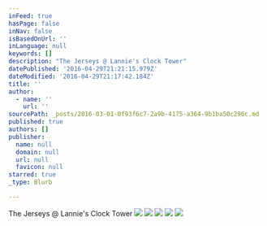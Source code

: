 ```yaml
---
inFeed: true
hasPage: false
inNav: false
isBasedOnUrl: ''
inLanguage: null
keywords: []
description: "The Jerseys @ Lannie's Clock Tower"
datePublished: '2016-04-29T21:21:15.979Z'
dateModified: '2016-04-29T21:17:42.184Z'
title: ''
author:
  - name: ''
    url: ''
sourcePath: _posts/2016-03-01-0f93f6c7-2a9b-4175-a364-9b1ba50c296c.md
published: true
authors: []
publisher:
  name: null
  domain: null
  url: null
  favicon: null
starred: true
_type: Blurb

---
```

The Jerseys @ Lannie's Clock Tower
![](https://s3-us-west-2.amazonaws.com/the-grid-img/p/d2d7c553942dff7d79906609d0820fe1f6eca9d0.jpg)
![](https://s3-us-west-2.amazonaws.com/the-grid-img/p/803a0568da668daa764638e9a44cc8f669bf0fbc.jpg)
![](https://s3-us-west-2.amazonaws.com/the-grid-img/p/5a9c02c834e2022d31df6cc410499ab64984bc13.jpg)
![](https://s3-us-west-2.amazonaws.com/the-grid-img/p/7d8ef4e6c9b5381a0764fc6fcbe9e27f3b37dbda.jpg)
![](https://s3-us-west-2.amazonaws.com/the-grid-img/p/ea9d2f1a4541cd56f512d26ec7e8467c5594e2eb.jpg)